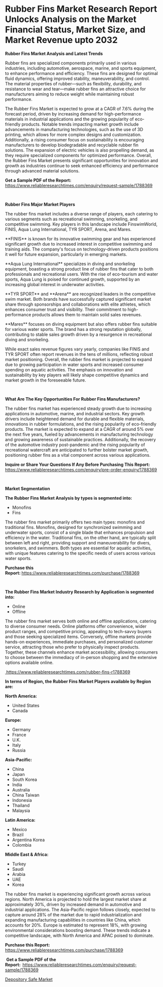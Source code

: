 <p><h1>Rubber Fins Market Research Report Unlocks Analysis on the Market Financial Status, Market Size, and Market Revenue upto 2032</h1></p><p><strong>Rubber Fins Market Analysis and Latest Trends</strong></p>
<p><p>Rubber fins are specialized components primarily used in various industries, including automotive, aerospace, marine, and sports equipment, to enhance performance and efficiency. These fins are designed for optimal fluid dynamics, offering improved stability, maneuverability, and control. The material properties of rubber—such as flexibility, durability, and resistance to wear and tear—make rubber fins an attractive choice for manufacturers aiming to reduce weight while maintaining robust performance.</p><p>The Rubber Fins Market is expected to grow at a CAGR of 7.6% during the forecast period, driven by increasing demand for high-performance materials in industrial applications and the growing popularity of eco-friendly products. Notable trends impacting market growth include advancements in manufacturing technologies, such as the use of 3D printing, which allows for more complex designs and customization. Additionally, a rising consumer focus on sustainability is encouraging manufacturers to develop biodegradable and recyclable rubber fin solutions. The expansion of electric vehicles is also propelling demand, as they require specialized components for optimized performance. Overall, the Rubber Fins Market presents significant opportunities for innovation and growth as industries continue to seek enhanced efficiency and performance through advanced material solutions.</p></p>
<p><strong>Get a Sample PDF of the Report:&nbsp;</strong> <a href="https://www.reliableresearchtimes.com/enquiry/request-sample/1788369?utm_campaign=2182&utm_medium=2&utm_source=Github&utm_content=ia&utm_term=08022025&utm_id=rubber-fins">https://www.reliableresearchtimes.com/enquiry/request-sample/1788369</a></p>
<p>&nbsp;</p>
<p><strong>Rubber Fins Major Market Players</strong></p>
<p><p>The rubber fins market includes a diverse range of players, each catering to various segments such as recreational swimming, snorkeling, and competitive swimming. Key players in this landscape include FinswimWorld, FINIS, Aqua Lung International, TYR SPORT, Arena, and Mares.</p><p>**FINIS** is known for its innovative swimming gear and has experienced significant growth due to increased interest in competitive swimming and training aids. The company's focus on technology-driven products positions it well for future expansion, particularly in emerging markets.</p><p>**Aqua Lung International** specializes in diving and snorkeling equipment, boasting a strong product line of rubber fins that cater to both professionals and recreational users. With the rise of eco-tourism and water sports, Aqua Lung is poised for continued growth, supported by an increasing global interest in underwater activities.</p><p>**TYR SPORT** and **Arena** are recognized leaders in the competitive swim market. Both brands have successfully captured significant market share through sponsorships and collaborations with elite athletes, which enhances consumer trust and visibility. Their commitment to high-performance products allows them to maintain solid sales revenues.</p><p>**Mares** focuses on diving equipment but also offers rubber fins suitable for various water sports. The brand has a strong reputation globally, contributing to stable sales growth driven by a resurgence in recreational diving and snorkeling.</p><p>While exact sales revenue figures vary yearly, companies like FINIS and TYR SPORT often report revenues in the tens of millions, reflecting robust market positioning. Overall, the rubber fins market is projected to expand due to growing participation in water sports and increased consumer spending on aquatic activities. The emphasis on innovation and sustainability by key players will likely shape competitive dynamics and market growth in the foreseeable future.</p></p>
<p>&nbsp;</p>
<p><strong>What Are The Key Opportunities For Rubber Fins Manufacturers?</strong></p>
<p><p>The rubber fins market has experienced steady growth due to increasing applications in automotive, marine, and industrial sectors. Key growth drivers include heightened demand for durable and flexible materials, innovations in rubber formulations, and the rising popularity of eco-friendly products. The market is expected to expand at a CAGR of around 5% over the next five years, fueled by advancements in manufacturing technology and growing awareness of sustainable practices. Additionally, the recovery of the automotive industry post-pandemic and the rising popularity of recreational watercraft are anticipated to further bolster market growth, positioning rubber fins as a vital component across various applications.</p></p>
<p><strong>Inquire or Share Your Questions If Any Before Purchasing This Report:</strong> <a href="https://www.reliableresearchtimes.com/enquiry/pre-order-enquiry/1788369?utm_campaign=2182&utm_medium=2&utm_source=Github&utm_content=ia&utm_term=08022025&utm_id=rubber-fins">https://www.reliableresearchtimes.com/enquiry/pre-order-enquiry/1788369</a></p>
<p>&nbsp;</p>
<p><strong>Market Segmentation</strong></p>
<p><strong>The Rubber Fins Market Analysis by types is segmented into:</strong></p>
<p><ul><li>Monofins</li><li>Fins</li></ul></p>
<p><p>The rubber fins market primarily offers two main types: monofins and traditional fins. Monofins, designed for synchronized swimming and underwater sports, consist of a single blade that enhances propulsion and efficiency in the water. Traditional fins, on the other hand, are typically split between left and right, providing support and maneuverability for divers, snorkelers, and swimmers. Both types are essential for aquatic activities, with unique features catering to the specific needs of users across various water sports.</p></p>
<p><strong>Purchase this Report:&nbsp;</strong><a href="https://www.reliableresearchtimes.com/purchase/1788369?utm_campaign=2182&utm_medium=2&utm_source=Github&utm_content=ia&utm_term=08022025&utm_id=rubber-fins">https://www.reliableresearchtimes.com/purchase/1788369</a></p>
<p>&nbsp;</p>
<p><strong>The Rubber Fins Market Industry Research by Application is segmented into:</strong></p>
<p><ul><li>Online</li><li>Offline</li></ul></p>
<p><p>The rubber fins market serves both online and offline applications, catering to diverse consumer needs. Online platforms offer convenience, wider product ranges, and competitive pricing, appealing to tech-savvy buyers and those seeking specialized items. Conversely, offline markets provide hands-on experiences, immediate purchases, and personalized customer service, attracting those who prefer to physically inspect products. Together, these channels enhance market accessibility, allowing consumers to choose between the immediacy of in-person shopping and the extensive options available online.</p></p>
<p><a href="https://www.reliableresearchtimes.com/rubber-fins-r1788369?utm_campaign=2182&utm_medium=2&utm_source=Github&utm_content=ia&utm_term=08022025&utm_id=rubber-fins">&nbsp;https://www.reliableresearchtimes.com/rubber-fins-r1788369</a></p>
<p><strong>In terms of Region, the Rubber Fins Market Players available by Region are:</strong></p>
<p>
    <p> <strong> North America: </strong>
        <ul>
            <li>United States</li>
            <li>Canada</li>
        </ul>
        </p> 
    <p> <strong> Europe: </strong>
        <ul>
            <li>Germany</li>
            <li>France</li>
            <li>U.K.</li>
            <li>Italy</li>
            <li>Russia</li>
        </ul>
        </p> 
    <p> <strong> Asia-Pacific: </strong>
        <ul>
            <li>China</li>
            <li>Japan</li>
            <li>South Korea</li>
            <li>India</li>
            <li>Australia</li>
            <li>China Taiwan</li>
            <li>Indonesia</li>
            <li>Thailand</li>
            <li>Malaysia</li>
        </ul>
        </p> 
    <p> <strong> Latin America: </strong>
        <ul>
            <li>Mexico</li>
            <li>Brazil</li>
            <li>Argentina Korea</li>
            <li>Colombia</li>
        </ul>
        </p> 
    <p> <strong> Middle East & Africa: </strong>
        <ul>
            <li>Turkey</li>
            <li>Saudi</li>
            <li>Arabia</li>
            <li>UAE</li>
            <li>Korea</li>
        </ul>
    </p>
    </p>
<p><p>The rubber fins market is experiencing significant growth across various regions. North America is projected to hold the largest market share at approximately 30%, driven by increased demand in automotive and industrial applications. The Asia-Pacific region follows closely, expected to capture around 28% of the market due to rapid industrialization and expanding manufacturing capabilities in countries like China, which accounts for 20%. Europe is estimated to represent 18%, with growing environmental considerations boosting demand. These trends indicate a competitive landscape, with North America and APAC poised to dominate.</p></p>
<p><strong>Purchase this Report: </strong><a href="https://www.reliableresearchtimes.com/purchase/1788369?utm_campaign=2182&utm_medium=2&utm_source=Github&utm_content=ia&utm_term=08022025&utm_id=rubber-fins">https://www.reliableresearchtimes.com/purchase/1788369</a></p>
<p>&nbsp;<strong>Get a Sample PDF of the Report:&nbsp;&nbsp;</strong><a href="https://www.reliableresearchtimes.com/enquiry/request-sample/1788369?utm_campaign=2182&utm_medium=2&utm_source=Github&utm_content=ia&utm_term=08022025&utm_id=rubber-fins">https://www.reliableresearchtimes.com/enquiry/request-sample/1788369</a></p>
<p><strong></strong></p>
<p><p><a href="https://github.com/tona7vba/Market-Research-Report-List-1/blob/main/depository-safe-market.md?utm_campaign=2182&utm_medium=2&utm_source=Github&utm_content=ia&utm_term=08022025&utm_id=rubber-fins">Depository Safe Market</a></p></p>